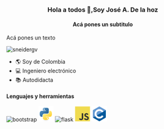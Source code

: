 <h3 align="center"> Hola a todos 👋,Soy José A. De la hoz </h3>
<h4 align="center">Acá pones un subtitulo</h4>
<p>Acá pones un texto</p>


<p align="left"> <img src="https://komarev.com/ghpvc/?username=JoseDlhB&label=Profile%20views&color=0e75b6&style=flat%22" alt="sneidergv" /> </p>

- 🌎 Soy de Colombia
- 💻 Ingeniero electrónico
- 📚 Autodidacta


<h4 align="left">Lenguajes y herramientas</h4>
<p align="left">
<img src="https://img.icons8.com/color/344/bootstrap.png" alt="bootstrap" width="40" height="40"/>
<img src="https://raw.githubusercontent.com/devicons/devicon/master/icons/python/python-original.svg" alt="python" width="40" height="40"/> 
<img src="https://cdn.svgporn.com/logos/flask.svg" alt="flask" width="40" height="40"/>
<img src="https://raw.githubusercontent.com/devicons/devicon/master/icons/javascript/javascript-original.svg" alt="javascript" width="40" height="40"/>
<img src="https://raw.githubusercontent.com/devicons/devicon/master/icons/c/c-original.svg" alt="c" width="40" height="40"/>

